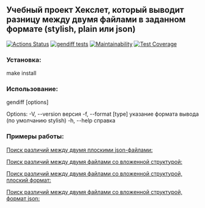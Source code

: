 ## Учебный проект Хекслет, который выводит разницу между двумя файлами в заданном формате (stylish, plain или json)

[![Actions Status](https://github.com/d0b3r27/frontend-project-46/actions/workflows/hexlet-check.yml/badge.svg)](https://github.com/d0b3r27/frontend-project-46/actions)
[![gendiff tests](https://github.com/d0b3r27/frontend-project-46/actions/workflows/tests.yml/badge.svg)](https://github.com/d0b3r27/frontend-project-46/actions/workflows/tests.yml)
[![Maintainability](https://api.codeclimate.com/v1/badges/2883c36e47e674119b14/maintainability)](https://codeclimate.com/github/d0b3r27/frontend-project-46/maintainability)
[![Test Coverage](https://api.codeclimate.com/v1/badges/2883c36e47e674119b14/test_coverage)](https://codeclimate.com/github/d0b3r27/frontend-project-46/test_coverage)

### Установка:
make install

### Использование:
gendiff [options] <filepath1> <filepath2>

  Options:
    -V, --version        версия
    -f, --format [type]  указание формата вывода (по умолчанию stylish)
    -h, --help           справка

### Примеры работы:
[Поиск различий между двумя плоскими json-файлами:](https://asciinema.org/a/ecoZSxuePQA1gIfSLRobXH3if)

[Поиск различий между двумя файлами со вложенной структурой:](https://asciinema.org/a/mZtzHWKQhOgyIFu057Wn8N21U)

[Поиск различий между двумя файлами со вложенной структурой, плоский формат:](https://asciinema.org/a/89GKAp39kFMggXQNgZuERrh1M)

[Поиск различий между двумя файлами со вложенной структурой, формат json:](https://asciinema.org/a/7sMv3t4j0c3heLzmTATnLTePR)

